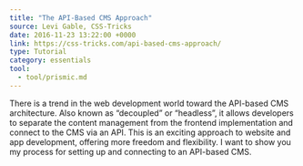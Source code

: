 ```yaml
---
title: "The API-Based CMS Approach"
source: Levi Gable, CSS-Tricks
date: 2016-11-23 13:22:00 +0000
link: https://css-tricks.com/api-based-cms-approach/
type: Tutorial
category: essentials
tool:
  - tool/prismic.md 
---
```

There is a trend in the web development world toward the API-based CMS architecture. Also known as “decoupled” or “headless”, it allows developers to separate the content management from the frontend implementation and connect to the CMS via an API. This is an exciting approach to website and app development, offering more freedom and flexibility. I want to show you my process for setting up and connecting to an API-based CMS.
